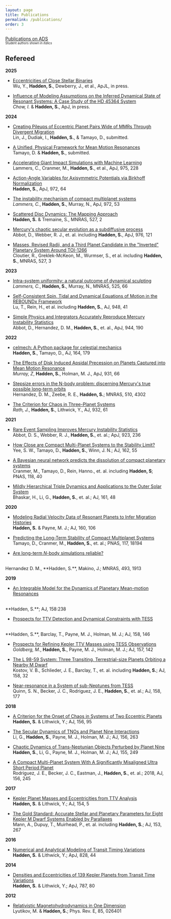 ```yaml
---
layout: page
title: Publications
permalink: /publications/
order: 3
---
```


[Publications on ADS](https://ui.adsabs.harvard.edu/search/q=orcid%3A0000-0002-1032-0783&sort=date+desc)
<br>
<sub><sup>Student authors shown in *italics*</sup></sub>

Refereed
--------

**2025**

- [Eccentricities of Close Stellar Binaries](https://arxiv.org/abs/2411.09905)
<br>Wu, Y., **Hadden, S.**, Dewberry, J., et al., ApJL, in press.

- [Influence of Modeling Assumptions on the Inferred Dynamical State of Resonant Systems: A Case Study of the HD 45364 System](https://arxiv.org/abs/2410.21429)
<br>*Chow, I.* & **Hadden, S.**, ApJ, in press.

**2024**

- [Creating Pileups of Eccentric Planet Pairs Wide of MMRs Through Divergent Migration](https://arxiv.org/pdf/2412.12415)
<br>Lin, J., Dudiak, I., **Hadden, S.**, & Tamayo, D., submitted.

- [A Unified, Physical Framework for Mean Motion Resonances](https://arxiv.org/abs/2410.21748)
<br>Tamayo, D. & **Hadden, S.**, submitted.

- [Accelerating Giant Impact Simulations with Machine Learning](https://ui.adsabs.harvard.edu/abs/2024ApJ...975..228L/abstract)
<br>Lammers, C., Cranmer, M., **Hadden, S.**, et al., ApJ, 975, 228

- [Action-Angle Variables for Axisymmetric Potentials via Birkhoff Normalization](https://ui.adsabs.harvard.edu/abs/2024ApJ...972...64H/abstract)
<br>**Hadden, S.**, ApJ, 972, 64

- [The instability mechanism of compact multiplanet systems](https://ui.adsabs.harvard.edu/abs/2024ApJ...972...53L/abstract)
<br>*Lammers, C.*, **Hadden, S.**, Murray, N., ApJ, 972, 53

- [Scattered Disc Dynamics: The Mapping Approach](https://ui.adsabs.harvard.edu/abs/2024MNRAS.527.3054H/abstract)
<br>**Hadden, S.** & Tremaine, S., MNRAS, 527, 2

- [Mercury's chaotic secular evolution as a subdiffusive process](https://ui.adsabs.harvard.edu/abs/2024ApJ...967..121A/abstract)
<br>Abbot, D., Webber, R. J., et. al. including  **Hadden, S.**, ApJ, 976, 121

- [Masses, Revised Radii, and a Third Planet Candidate in the "Inverted" Planetary System Around TOI-1266](https://ui.adsabs.harvard.edu/abs/2024MNRAS.527.5464C/abstract)
<br>Cloutier, R., Greklek-McKeon, M., Wurmser, S., et al. including  **Hadden, S.**, MNRAS, 527, 3

**2023**

- [Intra-system uniformity: a natural outcome of dynamical sculpting](https://ui.adsabs.harvard.edu/abs/2023arXiv230402634L/abstract)
<br>*Lammers, C.*, **Hadden, S.**, Murray, N., MNRAS, 525, 66

- [Self-Consistent Spin, Tidal and Dynamical Equations of Motion in the REBOUNDx Framework](https://ui.adsabs.harvard.edu/abs/2023ApJ...948...41L/abstract)
<br>Lu, T., Rein, H., et al. including **Hadden, S.**, AJ, 948, 41

- [Simple Physics and Integrators Accurately Reproduce Mercury Instability Statistics](https://ui.adsabs.harvard.edu/abs/2023ApJ...944..190A/abstract)
<br>Abbot, D., Hernandez, D. M., **Hadden, S.**, et. al., ApJ, 944, 190 

**2022**

 - [celmech: A Python package for celestial mechanics](https://ui.adsabs.harvard.edu/abs/2022AJ....164..179H/abstract)
<br> **Hadden, S.**, Tamayo, D., AJ, 164, 179

 - [The Effects of Disk Induced Apsidal Precession on Planets Captured into Mean Motion Resonance](https://ui.adsabs.harvard.edu/abs/2022ApJ...931...66M/abstract)
<br> *Murray, Z*,  **Hadden, S.**,  Holman, M. J., ApJ, 931, 66 

 - [Stepsize errors in the N-body problem: discerning Mercury's true possible long-term orbits](https://ui.adsabs.harvard.edu/abs/2022MNRAS.510.4302H/abstract)
<br> Hernandez, D. M., Zeebe, R. E.,  **Hadden, S.**; MNRAS, 510, 4302

 - [The Criterion for Chaos in Three-Planet Systems](https://ui.adsabs.harvard.edu/abs/2022ApJ...932...61R/abstract)
<br> *Rath, J.*,  **Hadden, S.**,  Lithwick, Y., AJ, 932, 61

**2021**

 - [Rare Event Sampling Improves Mercury Instability Statistics](https://ui.adsabs.harvard.edu/abs/2021ApJ...923..236A/abstract)
<br> Abbot, D. S.,  Webber, R. J.,  **Hadden, S.**, et. al.; ApJ, 923, 236

 - [How Close are Compact Multi-Planet Systems to the Stability Limit?](https://ui.adsabs.harvard.edu/abs/2021arXiv210506338Y/abstract)
<br> Yee, S. W.,  Tamayo, D.,  **Hadden, S.**,  Winn, J. N.; AJ, 162, 55

 - [A Bayesian neural network predicts the dissolution of compact planetary systems](https://www.pnas.org/content/118/40/e2026053118)
<br> Cranmer, M.,  Tamayo, D.,  Rein, Hanno., et. al. including  **Hadden, S**; PNAS, 118, 40

 - [Mildly Hierarchical Triple Dynamics and Applications to the Outer Solar System](https://ui.adsabs.harvard.edu/abs/2021AJ....161...48B/abstract)
<br> Bhaskar, H.,  Li, G.,  **Hadden, S.**, et. al.; AJ, 161, 48

**2020**

 - [Modeling Radial Velocity Data of Resonant Planets to Infer Migration Histories](https://ui.adsabs.harvard.edu/abs/2020AJ....160..106H/abstract)
<br> **Hadden, S.**  & Payne, M. J.; AJ, 160, 106

 - [Predicting the Long-Term Stability of Compact Multiplanet Systems](https://ui.adsabs.harvard.edu/abs/2020PNAS..11718194T/abstract)
<br> Tamayo, D., Cranmer, M., **Hadden, S.**, et. al.; PNAS, 117, 18194

 - [Are long-term *N*-body simulations reliable?](https://ui.adsabs.harvard.edu/abs/2020MNRAS.tmp..426H/abstract)
<br>
Hernandez D. M., **Hadden, S.**, Makino, J.; MNRAS, 493, 1913

**2019**
 - [An Integrable Model for the Dynamics of Planetary Mean-motion Resonances](https://ui.adsabs.harvard.edu/abs/2019AJ....158..238H/abstract)
<br>
**Hadden, S.**; AJ, 158:238

 - [Prospects for TTV Detection and Dynamical Constraints with TESS](https://ui.adsabs.harvard.edu/abs/2019AJ....158..146H/abstract)
<br>
**Hadden, S.**, Barclay, T., Payne, M. J., Holman, M. J.; AJ, 158, 146

 - [Prospects for Refining Kepler TTV Masses using TESS Observations](https://ui.adsabs.harvard.edu/abs/2019AJ....157..142G/abstract)
<br> *Goldberg, M.*, **Hadden, S.**, Payne, M. J., Holman, M. J.; AJ, 157, 142

 - [The L 98-59 System: Three Transiting, Terrestrial-size Planets Orbiting a Nearby M Dwarf](https://ui.adsabs.harvard.edu/abs/2019AJ....158...32K/abstract)
<br> Kostov, V. B., Schlieder, J. E., Barclay, T., et. al. including **Hadden, S.**; AJ, 158, 32

 - [Near-resonance in a System of sub-Neptunes from TESS](https://ui.adsabs.harvard.edu/abs/2019AJ....158..177Q/abstract)
<br>Quinn, S. N., Becker, J. C., Rodriguez, J. E., **Hadden, S.**, et. al.; AJ, 158, 177

**2018**

 - [A Criterion for the Onset of Chaos in Systems of Two Eccentric Planets](https://ui.adsabs.harvard.edu/abs/2018AJ....156...95H/abstract)
<br>**Hadden, S.** & Lithwick, Y.; AJ, 156, 95

 - [The Secular Dynamics of TNOs and Planet Nine Interactions](https://ui.adsabs.harvard.edu/abs/2018AJ....156..263L/abstract)
<br> Li, G., **Hadden, S.**, Payne, M. J., Holman, M. J.; AJ, 156, 263

 - [Chaotic Dynamics of Trans-Neptunian Objects Perturbed by Planet Nine](https://ui.adsabs.harvard.edu/abs/2018AJ....155..249H/abstract)
<br> **Hadden, S.**, Li, G., Payne, M. J., Holman,  M. J.; AJ, 155, 249

 - [A Compact Multi-Planet System With A Significantly Misaligned Ultra Short Period Planet](https://ui.adsabs.harvard.edu/abs/2018AJ....156..245R/abstract)
<br> Rodriguez, J. E., Becker, J. C., Eastman, J., **Hadden, S.**, et. al.; 2018, AJ, 156, 245

**2017**

 - [Kepler Planet Masses and Eccentricities from TTV Analysis](https://ui.adsabs.harvard.edu/abs/2017AJ....154....5H/abstract) 
<br>**Hadden, S.** & Lithwick, Y.; AJ, 154, 5

 - [The Gold Standard: Accurate Stellar and Planetary Parameters for Eight Kepler M Dwarf Systems Enabled by Parallaxes](https://ui.adsabs.harvard.edu/abs/2017AJ....153..267M/abstract)
<br>Mann, A., Dupuy, T., Muirhead, P., et. al. including **Hadden, S.**;  AJ, 153, 267

**2016**

 - [Numerical and Analytical Modeling of Transit Timing Variations](https://ui.adsabs.harvard.edu/abs/2016ApJ...828...44H/abstract)
<br>**Hadden, S.** & Lithwick, Y.; ApJ, 828, 44

**2014**

- [Densities and Eccentricities of 139 Kepler Planets from Transit Time Variations](https://ui.adsabs.harvard.edu/abs/2014ApJ...787...80H/abstract)
<br>**Hadden, S.** & Lithwick, Y.; ApJ, 787, 80	

**2012**

- [Relativistic Magnetohydrodynamics in One Dimension](https://ui.adsabs.harvard.edu/abs/2012PhRvE..85b6401L/abstract)
<br>  Lyutikov, M. & **Hadden, S.**; Phys. Rev. E, 85, 026401





